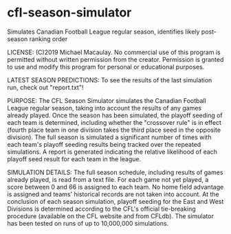 # cfl-season-simulator
Simulates Canadian Football League regular season, identifies likely post-season ranking order

LICENSE:
  (C)2019 Michael Macaulay. No commercial use of this program is permitted without written permission from the creator. Permission is granted to use and modify this program for personal or educational purposes.
  
LATEST SEASON PREDICTIONS:
  To see the results of the last simulation run, check out "report.txt"!

PURPOSE: 
  The CFL Season Simulator simulates the Canadian Football League regular season, taking into account the results of any games already played. Once the season has been simulated, the playoff seeding of each team is determined, including whether the "crossover rule" is in effect (fourth place team in one division takes the third place seed in the opposite division). The full season is simulated a significant number of times with each team's playoff seeding results being tracked over the repeated simulations. A report is generated indicating the relative likelihood of each playoff seed result for each team in the league.

SIMULATION DETAILS:
  The full season schedule, including results of games already played, is read from a text file. For each game not yet played, a score between 0 and 66 is assigned to each team. No home field advantage is assigned and teams' historical records are not taken into account. At the conclusion of each season simulation, playoff seeding for the East and West Divisions is determined according to the CFL's official tie-breaking procedure (available on the CFL website and from CFLdb).
  The simulator has been tested on runs of up to 10,000,000 simulations.
